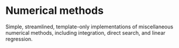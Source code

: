 Numerical methods
=================

Simple, streamlined, template-only implementations of miscellaneous numerical methods, including integration, direct search, and linear regression.
